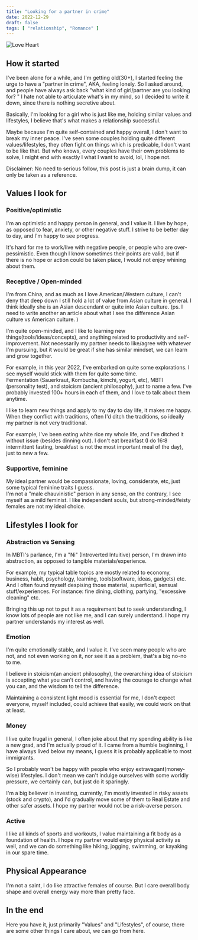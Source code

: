 ```yaml
---
title: "Looking for a partner in crime"
date: 2022-12-29
draft: false
tags: [ "relationship", "Romance" ]
---
```


![Love Heart](../../../img/love-heart.jpg)

## How it started 

I've been alone for a while, and I'm getting old(30+), I started feeling the urge to have a "partner in crime", AKA, feeling lonely. 
So I asked around, and people have always ask back "what kind of girl/partner are you looking for? " I hate not able to articulate what's in my mind, so I decided to write it down, since there is nothing secretive about. 

Basically, I'm looking for a girl who is just like me, holding similar values and lifestyles, I believe that's what makes a relationship successful.   

Maybe because I'm quite self-contained and happy overall, I don't want to break my inner peace. I've seen some couples holding quite different values/lifestyles, they often fight on things which is predicable, I don't want to be like that. But who knows, every couples have their own problems to solve, I might end with exactly I what I want to avoid, lol, I hope not. 

Disclaimer: No need to serious follow, this post is just a brain dump, it can only be taken as a reference. 

## Values I look for 

### Positive/optimistic
I'm an optimistic and happy person in general, and I value it. 
I live by hope, as opposed to fear, anxiety, or other negative stuff. I strive to be better day to day, and I'm happy to see progress. 

It's hard for me to work/live with negative people, or people who are over-pessimistic. Even though I know sometimes their points are valid, but if there is no hope or action could be taken place, I would not enjoy whining about them. 

### Receptive / Open-minded 

I'm from China, and as much as I love American/Western culture, I can't deny that deep down I still hold a lot of value from Asian culture in general. I think ideally she is an Asian descendant or quite into Asian culture. (ps. I need to write another an article about what I see the difference Asian culture vs American culture. )

I'm quite open-minded, and I like to learning new things(tools/ideas/concepts), and anything related to productivity and self-improvement. 
Not necessarily my partner needs to like/agree with whatever I'm pursuing, but it would be great if she has similar mindset, we can learn and grow together. 

For example, in this year 2022, I've embarked on quite some explorations. I see myself would stick with them for quite some time.  
Fermentation (Sauerkraut, Kombucha, kimchi, yogurt, etc),  MBTI (personality test), and stoicism (ancient philosophy), just to name a few. I've probably invested 100+ hours in each of them, and I love to talk about them anytime. 

I like to learn new things and apply to my day to day life, it makes me happy. When they conflict with traditions, often I'd ditch the traditions, so ideally my partner is not very traditional.   

For example, I've been eating white rice my whole life, and I've ditched it without issue (besides dinning out). I don't eat breakfast (I do 16:8 intermittent fasting,  breakfast is not the most important meal of the day), just to new a few. 

### Supportive, feminine

My ideal partner would be compassionate, loving, considerate, etc, just some typical feminine traits I guess.  
I'm not a "male chauvinistic" person in any sense, on the contrary, I see myself as a mild feminist. I like independent souls, but strong-minded/feisty females are not my ideal choice. 


## Lifestyles I look for 

### Abstraction vs Sensing 
In MBTI's parlance, I'm a "Ni" (Introverted Intuitive) person, I'm drawn into abstraction, as opposed to tangible materials/experience. 

For example, my typical table topics are mostly related to economy, business, habit, psychology, learning, tools(software, ideas, gadgets) etc. And I often found myself despising those material, superficial, sensual stuff/experiences. For instance: fine dining, clothing, partying, "excessive cleaning" etc. 

Bringing this up not to put it as a requirement but to seek understanding, I know lots of people are not like me, and I can surely understand. I hope my partner understands my interest as well.

### Emotion  
I'm quite emotionally stable, and I value it. I've seen many people who are not, and not even working on it, nor see it as a problem, that's a big no-no to me. 

I believe in stoicism(an ancient philosophy), the overarching idea of stoicism is accepting what you can't control, and having the courage to change what you can, and the wisdom to tell the difference.  

Maintaining a consistent light mood is essential for me, I don't expect everyone, myself included, could achieve that easily, we could work on that at least.

### Money 
I live quite frugal in general, I often joke about that my spending ability is like a new grad, and I'm actually proud of it. 
I came from a humble beginning, I have always lived below my means, I guess it is probably applicable to most immigrants.    

So I probably won't be happy with people who enjoy extravagant(money-wise) lifestyles. I don't mean we can't indulge ourselves with some worldly pressure, we certainly can, but just do it sparingly.  

I'm a big believer in investing, currently, I'm mostly invested in risky assets (stock and crypto), and I'd gradually move some of them to Real Estate and other safer assets. I hope my partner would not be a risk-averse person.  

### Active 

I like all kinds of sports and workouts, I value maintaining a fit body as a foundation of health. I hope my partner would enjoy physical activity as well, and we can do something like hiking, jogging, swimming, or kayaking in our spare time. 

## Physical Appearance
I'm not a saint, I do like attractive females of course. But I care overall body shape and overall energy way more than pretty face.  

## In the end 
Here you have it, just primarily "Values" and "Lifestyles", of course, there are some other things I care about, we can go from here.  

